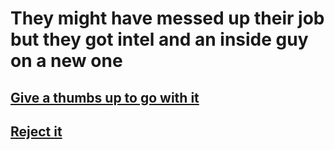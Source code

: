 # They might have messed up their job but they got intel and an inside guy on a new one

## [Give a thumbs up to go with it](money.md)
## [Reject it](falls-apart.md)